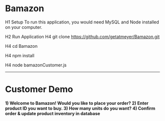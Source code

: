 # Bamazon

H1 Setup
To run this application, you would need MySQL and Node installed on your computer.

H2 Run Application
H4 git clone https://github.com/getatmeyer/Bamazon.git

H4 cd Bamazon

H4 npm install

H4 node bamazonCustomer.js
<hr>
<h1>Customer Demo

<h4>1) Welcome to Bamazon! Would you like to place your order?
2) Enter product ID you want to buy.
3) How many units do you want?
4) Confirm order & update product inventory in database